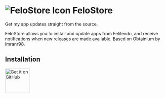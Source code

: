 # ![FeloStore Icon](./assets/graphics/icon_small.png) FeloStore

Get my app updates straight from the source.

FeloStore allows you to install and update apps from Felitendo, and receive notifications when new releases are made available. Based on Obtainium by Imranr98.

## Installation

[<img src="https://github.com/machiav3lli/oandbackupx/blob/034b226cea5c1b30eb4f6a6f313e4dadcbb0ece4/badge_github.png"
    alt="Get it on GitHub"
    height="80">](https://github.com/Felitendo/FeloStore/releases)
